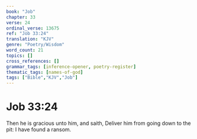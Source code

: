 ```yaml
---
book: "Job"
chapter: 33
verse: 24
ordinal_verse: 13675
ref: "Job 33:24"
translation: "KJV"
genre: "Poetry/Wisdom"
word_count: 21
topics: []
cross_references: []
grammar_tags: [inference-opener, poetry-register]
thematic_tags: [names-of-god]
tags: ["Bible","KJV","Job"]
---
```


# Job 33:24

Then he is gracious unto him, and saith, Deliver him from going down to the pit: I have found a ransom.
